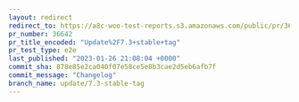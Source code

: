 ```yaml
---
layout: redirect
redirect_to: https://a8c-woo-test-reports.s3.amazonaws.com/public/pr/36642/e2e/index.html
pr_number: 36642
pr_title_encoded: "Update%2F7.3+stable+tag"
pr_test_type: e2e
last_published: "2023-01-26 21:08:04 +0000"
commit_sha: 878e85e2ca040f07e58ce5e8b3cae2d5eb6afb7f
commit_message: "Changelog"
branch_name: update/7.3-stable-tag
---
```


